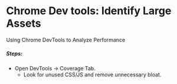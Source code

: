 #  Chrome Dev tools: Identify Large Assets
Using Chrome DevTools to Analyze Performance

##### Steps:
- Open DevTools → Coverage Tab.
    - Look for unused CSS/JS and remove unnecessary bloat.